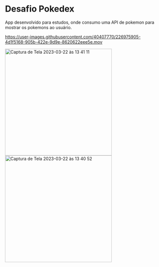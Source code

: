 #  Desafio Pokedex

App desenvolvido para estudos, onde consumo uma API de pokemon para mostrar os pokemons ao usuário.

https://user-images.githubusercontent.com/40407770/226975905-4d1f5168-905b-422e-9d9e-8620622eee5e.mov

<img width="353" alt="Captura de Tela 2023-03-22 às 13 41 11" src="https://user-images.githubusercontent.com/40407770/226976151-09ab280a-443b-4547-a0ae-68ed4c74c9ed.png">
<img width="353" alt="Captura de Tela 2023-03-22 às 13 40 52" src="https://user-images.githubusercontent.com/40407770/226976164-1a68c89e-1c01-42c4-8762-d83d62694ddd.png">
